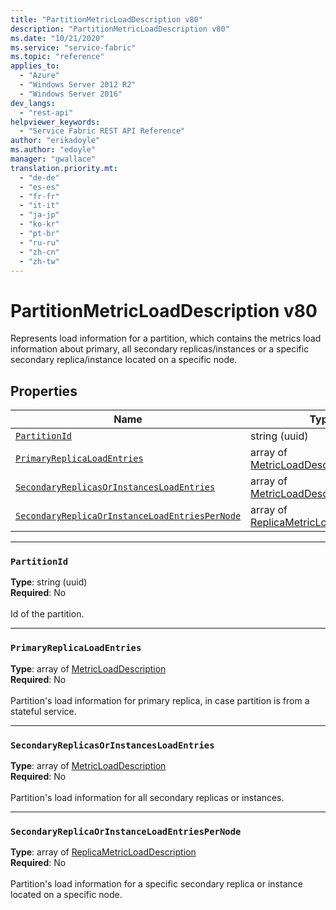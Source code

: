 ```yaml
---
title: "PartitionMetricLoadDescription v80"
description: "PartitionMetricLoadDescription v80"
ms.date: "10/21/2020"
ms.service: "service-fabric"
ms.topic: "reference"
applies_to: 
  - "Azure"
  - "Windows Server 2012 R2"
  - "Windows Server 2016"
dev_langs: 
  - "rest-api"
helpviewer_keywords: 
  - "Service Fabric REST API Reference"
author: "erikadoyle"
ms.author: "edoyle"
manager: "gwallace"
translation.priority.mt: 
  - "de-de"
  - "es-es"
  - "fr-fr"
  - "it-it"
  - "ja-jp"
  - "ko-kr"
  - "pt-br"
  - "ru-ru"
  - "zh-cn"
  - "zh-tw"
---
```

# PartitionMetricLoadDescription v80

Represents load information for a partition, which contains the metrics load information about primary, all secondary replicas/instances or a specific secondary replica/instance located on a specific node.


## Properties
| Name | Type | Required |
| --- | --- | --- |
| [`PartitionId`](#partitionid) | string (uuid) | No |
| [`PrimaryReplicaLoadEntries`](#primaryreplicaloadentries) | array of [MetricLoadDescription](sfclient-v80-model-metricloaddescription.md) | No |
| [`SecondaryReplicasOrInstancesLoadEntries`](#secondaryreplicasorinstancesloadentries) | array of [MetricLoadDescription](sfclient-v80-model-metricloaddescription.md) | No |
| [`SecondaryReplicaOrInstanceLoadEntriesPerNode`](#secondaryreplicaorinstanceloadentriespernode) | array of [ReplicaMetricLoadDescription](sfclient-v80-model-replicametricloaddescription.md) | No |

____
### `PartitionId`
__Type__: string (uuid) <br/>
__Required__: No<br/>
<br/>
Id of the partition.

____
### `PrimaryReplicaLoadEntries`
__Type__: array of [MetricLoadDescription](sfclient-v80-model-metricloaddescription.md) <br/>
__Required__: No<br/>
<br/>
Partition's load information for primary replica, in case partition is from a stateful service.


____
### `SecondaryReplicasOrInstancesLoadEntries`
__Type__: array of [MetricLoadDescription](sfclient-v80-model-metricloaddescription.md) <br/>
__Required__: No<br/>
<br/>
Partition's load information for all secondary replicas or instances.


____
### `SecondaryReplicaOrInstanceLoadEntriesPerNode`
__Type__: array of [ReplicaMetricLoadDescription](sfclient-v80-model-replicametricloaddescription.md) <br/>
__Required__: No<br/>
<br/>
Partition's load information for a specific secondary replica or instance located on a specific node.


